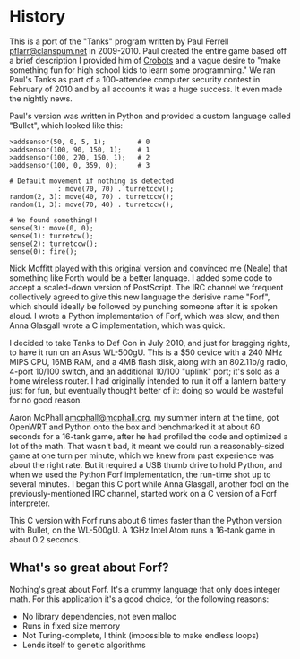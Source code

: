 # History

This is a port of the "Tanks" program written by Paul Ferrell
<pflarr@clanspum.net> in 2009-2010.  Paul created the entire game based
off a brief description I provided him of
[Crobots](http://tpoindex.github.io/crobots)
and a vague desire to
"make something fun for high school kids to learn some programming."  We
ran Paul's Tanks as part of a 100-attendee computer security contest in
February of 2010 and by all accounts it was a huge success.  It even
made the nightly news.

Paul's version was written in Python and provided a custom language
called "Bullet", which looked like this:

    >addsensor(50, 0, 5, 1);        # 0
    >addsensor(100, 90, 150, 1);    # 1
    >addsensor(100, 270, 150, 1);   # 2
    >addsensor(100, 0, 359, 0);     # 3
    
    # Default movement if nothing is detected
                : move(70, 70) . turretccw();
    random(2, 3): move(40, 70) . turretccw();
    random(1, 3): move(70, 40) . turretccw();
    
    # We found something!!
    sense(3): move(0, 0);
    sense(1): turretcw();
    sense(2): turretccw();
    sense(0): fire();

Nick Moffitt played with this original version and convinced me (Neale)
that something like Forth would be a better language.  I added some code
to accept a scaled-down version of PostScript.  The IRC channel we
frequent collectively agreed to give this new language the derisive name
"Forf", which should ideally be followed by punching someone after it is
spoken aloud.  I wrote a Python implementation of Forf, which was slow,
and then Anna Glasgall wrote a C implementation, which was quick.

I decided to take Tanks to Def Con in July 2010, and just for bragging
rights, to have it run on an Asus WL-500gU.  This is a $50 device with a
240 MHz MIPS CPU, 16MB RAM, and a 4MB flash disk, along with an
802.11b/g radio, 4-port 10/100 switch, and an additional 10/100 "uplink"
port; it's sold as a home wireless router.  I had originally intended to
run it off a lantern battery just for fun, but eventually thought better
of it: doing so would be wasteful for no good reason.

Aaron McPhall <amcphall@mcphall.org>, my summer intern at the time, got
OpenWRT and Python onto the box and benchmarked it at about 60 seconds
for a 16-tank game, after he had profiled the code and optimized a lot
of the math.  That wasn't bad, it meant we could run a reasonably-sized
game at one turn per minute, which we knew from past experience was
about the right rate.  But it required a USB thumb drive to hold Python,
and when we used the Python Forf implementation, the run-time shot up to
several minutes.  I began this C port while Anna Glasgall, another fool
on the previously-mentioned IRC channel, started work on a C version of
a Forf interpreter.

This C version with Forf runs about 6 times faster than the Python
version with Bullet, on the WL-500gU.  A 1GHz Intel Atom runs a 16-tank
game in about 0.2 seconds.


What's so great about Forf?
---------------------------

Nothing's great about Forf.  It's a crummy language that only does
integer math.  For this application it's a good choice, for the
following reasons:

* No library dependencies, not even malloc
* Runs in fixed size memory
* Not Turing-complete, I think (impossible to make endless loops)
* Lends itself to genetic algorithms
